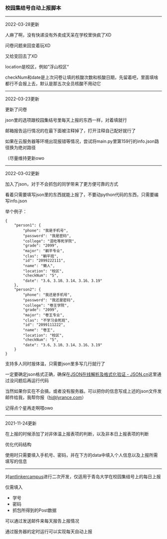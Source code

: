 ### 校园集结号自动上报脚本

---

2022-03-28更新

人麻了啊，没有快递没有外卖成天呆在学校里快疯了XD

问卷问题来回变着玩XD

又给变回去了XD

location是校区，例如”浮山校区“

checkNum和date是上次问卷让填的核酸次数和核酸日期，先留着吧，里面填啥都行不会报上去，默认是那五次全员核酸不用动它

---

2022-03-23更新

更新了问卷

json里的选项跟校园集结号里每天上报的东西一样，对着填就行

邮箱报告运行情况的在最下面被注释掉了，打开注释自己配好就行了

如果在云服务器等环境出现报错等情况，尝试将main.py里第159行的info.json路径换为绝对路径

（尽量维持更新owo

---

2022-03-02更新

加入了json，对于不会抓包的同学带来了更方便可靠的方式

看着只需要填写json里的东西就能上报了，不要动python代码的东西，只需要编写info.json

举个例子：

```
{
    "person1": {
        "phone": "我是手机号",
        "password": "我是密码",
        "college": "混吃等死学院",
        "grade": "2099",
        "major": "躺平专业",
        "clas": "躺平班",
        "id": "2099222111",
        "name": "懒人",
		"location": "校区",
		"checkNum": "5",
		"date": "3.6、3.10、3.14、3.16、3.19"
    },
	"person2": {
        "phone": "我还是手机号",
        "password": "我还是密码",
        "college": "卷王学院",
        "grade": "2099",
        "major": "卷王专业",
        "clas": "不学习会死班",
        "id": "2099111222",
        "name": "卷王",
		"location": "校区",
		"checkNum": "5",
		"date": "3.6、3.10、3.14、3.16、3.19"
    }
}
```

支持多人同时报体温，只需要json里多写几行就行了

一定要确定json格式正确，确保在[JSON在线解析及格式化验证 - JSON.cn](https://www.json.cn/)这里通过没问题后再运行代码

当然如果你实在不会搞，或者没有服务器。可以把你的信息写成上述的json文件发邮件给我，我帮你报（hi@lyrance.com）

记得点个星再走啊喂owo

---

2021-11-24更新

在上报的时候添加了对非体温上报表项的判断，以及非本日上报表项的判断

优化代码结构

使用时只需要填入手机号、密码，并在下方的data中填入个人信息以及上报所需填写的信息

---



对[antlinkercampus](https://github.com/jj4/antlinkercampus)进行二次开发，仅适用于青岛大学在校园集结号上的每日上报

仅需填入

* 学号
* 密码
* 抓包所得到的Post数据

可以通过发送邮件来每天报告上报情况

通过服务器的定时运行可以实现每天自动上报
